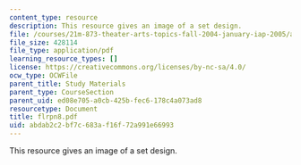 ```yaml
---
content_type: resource
description: This resource gives an image of a set design.
file: /courses/21m-873-theater-arts-topics-fall-2004-january-iap-2005/abdab2c2bf7c683af16f72a991e66993_flrpn8.pdf
file_size: 428114
file_type: application/pdf
learning_resource_types: []
license: https://creativecommons.org/licenses/by-nc-sa/4.0/
ocw_type: OCWFile
parent_title: Study Materials
parent_type: CourseSection
parent_uid: ed08e705-a0cb-425b-fec6-178c4a073ad8
resourcetype: Document
title: flrpn8.pdf
uid: abdab2c2-bf7c-683a-f16f-72a991e66993
---
```

This resource gives an image of a set design.